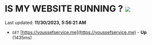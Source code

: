 # IS MY WEBSITE RUNNING ? [![](https://img.shields.io/static/v1?label=Sponsor&message=%E2%9D%A4&logo=GitHub&color=%23fe8e86)](https://github.com/sponsors/<username>)

Last updated: **11/30/2023, 5:56:21 AM**

- `GET` [https://youssefservice.me](https://youssefservice.me) - **Up** (1435ms)
